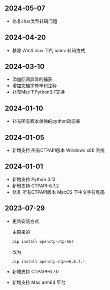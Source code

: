 ## 2024-05-07

- 修复char类型转码问题

## 2024-04-20

- 移除 Win/Linux 下的 iconv 转码方式

## 2024-03-10

- 添加回调异常的捕获
- 增加文档字符串和注释
- 补充Mac下Python3.7支持

## 2024-01-10

- 补充所有版本单独的python动态库

## 2024-01-05

- 新增支持 所有CTPAPI版本 Windows x86 系统

## 2024-01-01

- 新增支持 Python 3.12
- 新增支持 CTPAPI-6.7.2
- 修复 所有CTPAPI版本 MacOS 下中文字符乱码

## 2023-07-29

- 更新安装方式

  由原来的
    ```bash
    pip install openctp-ctp-667
    ```
  改为
    ```bash
    pip install openctp-ctp==6.6.7.*
    ```
- 新增支持 CTPAPI-6.7.0
- 新增支持 Mac arm64 平台
